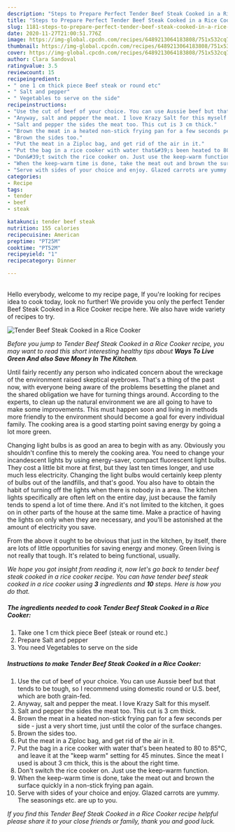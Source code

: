 ```yaml
---
description: "Steps to Prepare Perfect Tender Beef Steak Cooked in a Rice Cooker"
title: "Steps to Prepare Perfect Tender Beef Steak Cooked in a Rice Cooker"
slug: 1181-steps-to-prepare-perfect-tender-beef-steak-cooked-in-a-rice-cooker
date: 2020-11-27T21:00:51.776Z
image: https://img-global.cpcdn.com/recipes/6489213064183808/751x532cq70/tender-beef-steak-cooked-in-a-rice-cooker-recipe-main-photo.jpg
thumbnail: https://img-global.cpcdn.com/recipes/6489213064183808/751x532cq70/tender-beef-steak-cooked-in-a-rice-cooker-recipe-main-photo.jpg
cover: https://img-global.cpcdn.com/recipes/6489213064183808/751x532cq70/tender-beef-steak-cooked-in-a-rice-cooker-recipe-main-photo.jpg
author: Clara Sandoval
ratingvalue: 3.5
reviewcount: 15
recipeingredient:
- " one 1 cm thick piece Beef steak or round etc"
- " Salt and pepper"
- " Vegetables to serve on the side"
recipeinstructions:
- "Use the cut of beef of your choice. You can use Aussie beef but that tends to be tough, so I recommend using domestic round or U.S. beef, which are both grain-fed."
- "Anyway, salt and pepper the meat. I love Krazy Salt for this myself."
- "Salt and pepper the sides the meat too. This cut is 3 cm thick."
- "Brown the meat in a heated non-stick frying pan for a few seconds per side - just a very short time, just until the color of the surface changes."
- "Brown the sides too."
- "Put the meat in a Ziploc bag, and get rid of the air in it."
- "Put the bag in a rice cooker with water that&#39;s been heated to 80 to 85°C, and leave it at the &#34;keep warm&#34; setting for 45 minutes. Since the meat I used is about 3 cm thick, this is the about the right time."
- "Don&#39;t switch the rice cooker on. Just use the keep-warm function."
- "When the keep-warm time is done, take the meat out and brown the surface quickly in a non-stick frying pan again."
- "Serve with sides of your choice and enjoy. Glazed carrots are yummy. The seasonings etc. are up to you."
categories:
- Recipe
tags:
- tender
- beef
- steak

katakunci: tender beef steak 
nutrition: 155 calories
recipecuisine: American
preptime: "PT25M"
cooktime: "PT52M"
recipeyield: "1"
recipecategory: Dinner

---
```

<br>
Hello everybody, welcome to my recipe page, If you're looking for recipes idea to cook today, look no further! We provide you only the perfect Tender Beef Steak Cooked in a Rice Cooker recipe here. We also have wide variety of recipes to try.
<br>


![Tender Beef Steak Cooked in a Rice Cooker](https://img-global.cpcdn.com/recipes/6489213064183808/751x532cq70/tender-beef-steak-cooked-in-a-rice-cooker-recipe-main-photo.jpg)

<i>Before you jump to Tender Beef Steak Cooked in a Rice Cooker recipe, you may want to read this short interesting healthy tips about 
<strong>Ways To Live Green And also Save Money In The Kitchen</strong>.</i>
</br>

Until fairly recently any person who indicated concern about the wreckage of the environment raised skeptical eyebrows. That's a thing of the past now, with everyone being aware of the problems besetting the planet and the shared obligation we have for turning things around. According to the experts, to clean up the natural environment we are all going to have to make some improvements. This must happen soon and living in methods more friendly to the environment should become a goal for every individual family. The cooking area is a good starting point saving energy by going a lot more green.

Changing light bulbs is as good an area to begin with as any. Obviously you shouldn't confine this to merely the cooking area. You need to change your incandescent lights by using energy-saver, compact fluorescent light bulbs. They cost a little bit more at first, but they last ten times longer, and use much less electricity. Changing the light bulbs would certainly keep plenty of bulbs out of the landfills, and that's good. You also have to obtain the habit of turning off the lights when there is nobody in a area. The kitchen lights specifically are often left on the entire day, just because the family tends to spend a lot of time there. And it's not limited to the kitchen, it goes on in other parts of the house at the same time. Make a practice of having the lights on only when they are necessary, and you'll be astonished at the amount of electricity you save.

From the above it ought to be obvious that just in the kitchen, by itself, there are lots of little opportunities for saving energy and money. Green living is not really that tough. It's related to being functional, usually.


<i>We hope you got insight from reading it, now let's go back to tender beef steak cooked in a rice cooker recipe. You can have tender beef steak cooked in a rice cooker using <strong>3</strong> ingredients and <strong>10</strong> steps. Here is how you do that.
</i>

##### The ingredients needed to cook Tender Beef Steak Cooked in a Rice Cooker:

1. Take  one 1 cm thick piece Beef (steak or round etc.)
1. Prepare  Salt and pepper
1. You need  Vegetables to serve on the side


##### Instructions to make Tender Beef Steak Cooked in a Rice Cooker:

1. Use the cut of beef of your choice. You can use Aussie beef but that tends to be tough, so I recommend using domestic round or U.S. beef, which are both grain-fed.
1. Anyway, salt and pepper the meat. I love Krazy Salt for this myself.
1. Salt and pepper the sides the meat too. This cut is 3 cm thick.
1. Brown the meat in a heated non-stick frying pan for a few seconds per side - just a very short time, just until the color of the surface changes.
1. Brown the sides too.
1. Put the meat in a Ziploc bag, and get rid of the air in it.
1. Put the bag in a rice cooker with water that&#39;s been heated to 80 to 85°C, and leave it at the &#34;keep warm&#34; setting for 45 minutes. Since the meat I used is about 3 cm thick, this is the about the right time.
1. Don&#39;t switch the rice cooker on. Just use the keep-warm function.
1. When the keep-warm time is done, take the meat out and brown the surface quickly in a non-stick frying pan again.
1. Serve with sides of your choice and enjoy. Glazed carrots are yummy. The seasonings etc. are up to you.


<i>If you find this Tender Beef Steak Cooked in a Rice Cooker recipe helpful please share it to your close friends or family, thank you and good luck.</i>

